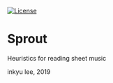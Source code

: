 [![License](https://img.shields.io/badge/license-AGPL%203.0-blue.svg)](LICENSE)

Sprout
=====
Heuristics for reading sheet music

inkyu lee, 2019
